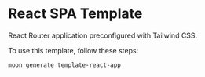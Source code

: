 # React SPA Template

React Router application preconfigured with Tailwind CSS.

To use this template, follow these steps:

```sh
moon generate template-react-app
```

